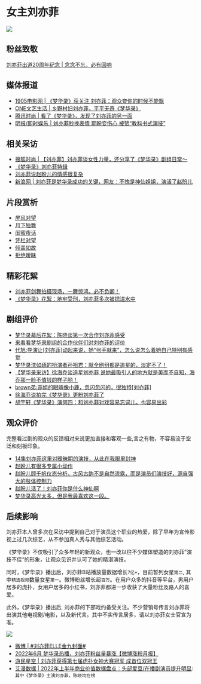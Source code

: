 
# 女主刘亦菲

![](/image/team/cc.jpg)



## 粉丝致敬

[刘亦菲出道20周年纪念 | 念念不忘，必有回响](https://www.bilibili.com/video/BV1hL4y1N7oB/?spm_id_from=333.999.0.0&vd_source=087d424162639011a33e46dbbd019cfd)



## 媒体报道
* [1905电影网 | 《梦华录》获关注 刘亦菲：观众夸你的时候不能飘](https://www.1905.com/news/20220618/1582627.shtml)
* [ONE文艺生活 | 乡野村妇刘亦菲，平平无奇《梦华录》](https://mp.weixin.qq.com/s/wcvKTD89iqoUluWLPWATRg)
* [腾讯时尚 | 看了《梦华录》，发现了刘亦菲的另一面](https://mp.weixin.qq.com/s/fOPI6UnwaOQKGRsBoDkzkA)
* [明报/即时娱乐 | 刘亦菲秒换表情 期盼变伤心 被赞“教科书式演技”](https://ol.mingpao.com/ldy/showbiz/latest/20220907/1662548828290/%E5%A4%A2%E8%8F%AF%E9%8C%84-%E5%8A%89%E4%BA%A6%E8%8F%B2%E7%A7%92%E6%8F%9B%E8%A1%A8%E6%83%85-%E6%9C%9F%E7%9B%BC%E8%AE%8A%E5%82%B7%E5%BF%83-%E6%9B%AC%E3%80%8C%E6%95%99%E7%A7%91%E6%9B%B8%E5%BC%8F%E6%BC%94%E6%8A%80%E3%80%8D)



## 相关采访

* [搜狐时尚 | 【刘亦菲】刘亦菲谈女性力量，还分享了《梦华录》剧组日常～](https://www.bilibili.com/video/BV1r3411h7tk/?vd_source=087d424162639011a33e46dbbd019cfd)
* [《梦华录》刘亦菲特辑](https://www.bilibili.com/video/BV1934y1j7tG/?spm_id_from=333.337.search-card.all.click&vd_source=087d424162639011a33e46dbbd019cfd)
* [刘亦菲说赵盼儿的情感很复杂](https://www.bilibili.com/video/BV1RT411V7br/?spm_id_from=333.999.0.0&vd_source=087d424162639011a33e46dbbd019cfd)
* [新浪网 | 刘亦菲是梦华录成功的关键，网友：不愧是神仙姐姐，演活了赵盼儿](https://k.sina.com.cn/article_6773195183_193b6c1af00102bv4a.html?from=ent&subch=star)




## 片段赏析
* [屏风对望](https://www.bilibili.com/video/BV1yv4y1w7zz/?spm_id_from=333.999.0.0&vd_source=087d424162639011a33e46dbbd019cfd)
* [月下独舞](https://www.bilibili.com/video/BV1L94y1U7bR/?spm_id_from=333.788.recommend_more_video.20&vd_source=087d424162639011a33e46dbbd019cfd)
* [闺蜜夜话](https://www.bilibili.com/video/BV1Zt4y1p7g6/?spm_id_from=333.337.search-card.all.click&vd_source=087d424162639011a33e46dbbd019cfd)
* [凭栏对望](https://www.bilibili.com/video/BV14r4y1G7G4/?spm_id_from=333.788.recommend_more_video.2&vd_source=087d424162639011a33e46dbbd019cfd)
* [倾盖如故](https://www.bilibili.com/video/BV1oU4y1y7T3/?spm_id_from=333.337.search-card.all.click&vd_source=087d424162639011a33e46dbbd019cfd)
* [拒绝暧昧](https://www.bilibili.com/video/BV1QS4y1i7VW/?spm_id_from=333.999.0.0&vd_source=087d424162639011a33e46dbbd019cfd)




## 精彩花絮

* [刘亦菲剑舞拍摄现场，一舞惊鸿，必不负卿！](https://www.bilibili.com/video/BV1VN4y1G7Sm/?spm_id_from=333.788.recommend_more_video.28&vd_source=087d424162639011a33e46dbbd019cfd)
* [《梦华录》花絮：地牢受刑，刘亦菲多次被摁进水中](https://www.bilibili.com/video/BV1FU4y1R7LV/?spm_id_from=333.788.recommend_more_video.23&vd_source=087d424162639011a33e46dbbd019cfd)



## 剧组评价

* [梦华录幕后花絮：陈晓谈第一次合作刘亦菲感受](https://www.bilibili.com/video/BV1tT41157Ak/?spm_id_from=333.788.recommend_more_video.1&vd_source=087d424162639011a33e46dbbd019cfd)
* [来看看梦华录剧组的合作伙伴们对刘亦菲的评价](https://www.bilibili.com/video/BV14g411C7B8/?spm_id_from=333.337.search-card.all.click&vd_source=087d424162639011a33e46dbbd019cfd)
* [代旭:导演让[刘亦菲]动起来说，她“张手就来”，怎么说怎么着她自己特别有感觉](https://www.bilibili.com/video/BV1KB4y1B7vG/?spm_id_from=333.788.recommend_more_video.14&vd_source=087d424162639011a33e46dbbd019cfd)
* [梦华录沈如琢的扮演者孙祖君：就全剧组都是追星的，淡定不了！](https://www.bilibili.com/video/BV1xa411x7kF/?spm_id_from=333.788.recommend_more_video.23&vd_source=087d424162639011a33e46dbbd019cfd)
* [【梦华录采访】徐海乔谈追星刘亦菲 说她最吸引人的地方就是美而不自知，海乔那一脸不值钱的样子哟！](https://www.bilibili.com/video/BV1TN4y1G7th/?spm_id_from=333.788.recommend_more_video.1&vd_source=087d424162639011a33e46dbbd019cfd)
* [brown弟:菲姐的眼睛像小鹿，忽闪忽闪的，很独特[刘亦菲]](https://www.bilibili.com/video/BV1CS4y177oL/?spm_id_from=333.788.recommend_more_video.-1&vd_source=087d424162639011a33e46dbbd019cfd)
* [徐海乔说拍完《梦华录》更粉刘亦菲了](https://www.bilibili.com/video/BV1gL4y1w7yD/?spm_id_from=333.788.recommend_more_video.17&vd_source=087d424162639011a33e46dbbd019cfd)
* [胡宇轩《梦华录》演何四：和刘亦菲对戏容易忘词儿，也容易出彩](https://m.bjnews.com.cn/detail/1655367764168021.html)


## 观众评价

完整看过剧的观众的反馈相对来说更加直接和客观一些,言之有物，不容易流于空泛和刻板印象。

* [14集刘亦菲这里对暧昧期的演技，从此在我眼里封神 ](https://www.douban.com/group/topic/268248681/?_i=4958469Rn8heGv)
* [赵盼儿有很多专属小动作 ](https://www.douban.com/group/topic/268622747/?_i=4958101Rn8heGv)
* [赵盼儿顾千帆仪态分析，古风古韵不是自然流露，而是演员们演技好，源自强大的肢体控制力 ](https://www.douban.com/group/topic/269438382/?_i=4957853Rn8heGv,4958039Rn8heGv)
* [赵盼儿活了！刘亦菲你是什么神仙啊](https://movie.douban.com/review/14434105/)
* [梦华录高光太多，但是我最喜欢这一段。 ](https://www.douban.com/group/topic/275082973/?_i=64957047359f7e0,4959361QjT7x08&dt_platform=wechat_friends&dt_dapp=1)



## 后续影响

刘亦菲本人曾多次在采访中提到自己对于演员这个职业的热爱，除了早年为宣传影视上过几次综艺，从不参加真人秀与其他综艺活动。

《梦华录》不仅吸引了众多年轻的新观众，也一改以往不少媒体塑造的刘亦菲”演技不佳“的形象，让观众见识并认可了她的精湛演技。

同时，《梦华录》播出后，刘亦菲B站播放量数据增长`7亿+`，目前暂列女星`第二`, 其中`精选视频`数量女星`第一`。微博粉丝增长超`百万`。在用户众多的抖音等平台，男用户居多的虎扑，女用户居多的小红书，刘亦菲都进一步收获了大量粉丝及路人的喜爱。

此外，《梦华录》播出后, 刘亦菲的下部戏约备受关注。不少营销号传言刘亦菲将出演其他电视剧/电影，以及新代言。其中不实传言居多，请以刘亦菲女士官宣为准。



![](/image/team/repo.jpg)


* [微博 | #刘亦菲ELLE金九封面#](https://weibo.com/1273610165/M1JeED63E?refer_flag=1001030103_)
* [2022年6月 梦华录热播，刘亦菲粉丝量暴涨【微博涨粉月报】](https://www.bilibili.com/video/BV1GG411W7YU/?vd_source=087d424162639011a33e46dbbd019cfd)
* [游民星空 | 刘亦菲获得第七届虎扑女神大赛冠军 成首位双冠王](https://www.gamersky.com/wenku/202209/1523607.shtml)
* [艾漫数据 | 2022年上半年商业价值数据盘点：头部爱豆/在播剧演员提升明显](https://mp.weixin.qq.com/s/BXcHVyWjFjP_uApvfkh5TA): `其中《梦华录》主演刘亦菲，陈晓均在榜`
